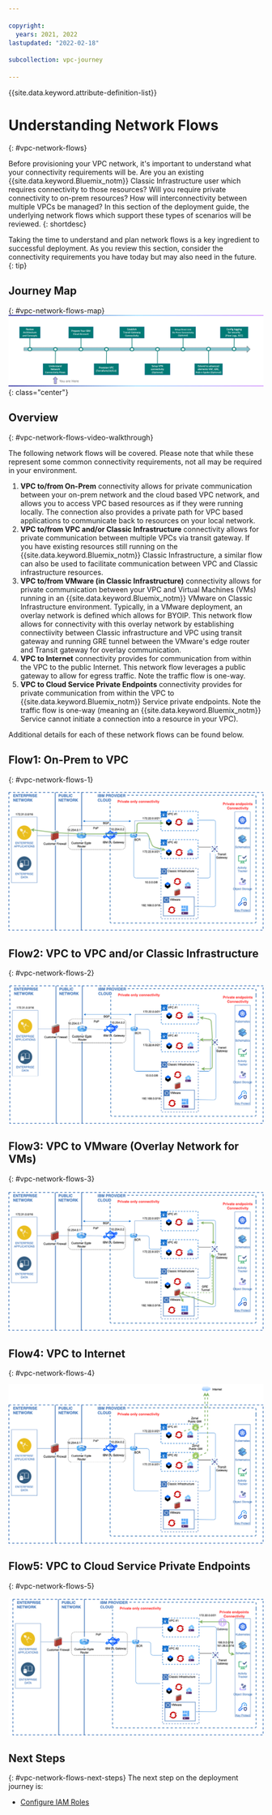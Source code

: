 ```yaml
---

copyright:
  years: 2021, 2022
lastupdated: "2022-02-18"

subcollection: vpc-journey

---
```


{{site.data.keyword.attribute-definition-list}}

# Understanding Network Flows
{: #vpc-network-flows}

Before provisioning your VPC network, it's important to understand what your connectivity requirements will be. Are you an existing {{site.data.keyword.Bluemix_notm}} Classic Infrastructure user which requires connectivity to those resources? Will you require private connectivity to on-prem resources? How will interconnectivity between multiple VPCs be managed?  In this section of the deployment guide, the underlying network flows which support these types of scenarios will be reviewed.
{: shortdesc}

Taking the time to understand and plan network flows is a key ingredient to successful deployment. As you review this section, consider the connectivity requirements you have today but may also need in the future.
{: tip}

## Journey Map
{: #vpc-network-flows-map}
![Architecture](images/network-flows/journey-map.png){: class="center"}

## Overview
{: #vpc-network-flows-video-walkthrough}

The following network flows will be covered. Please note that while these represent some common connectivity requirements, not all may be required in your environment. 

1. **VPC to/from On-Prem** connectivity allows for private communication between your on-prem network and the cloud based VPC network, and allows you to access VPC based resources as if they were running locally. The connection also provides a private path for VPC based applications to communicate back to resources on your local network.
2. **VPC to/from VPC and/or Classic Infrastructure** connectivity allows for private communication between multiple VPCs via transit gateway. If you have existing resources still running on the {{site.data.keyword.Bluemix_notm}} Classic Infrastructure, a similar flow can also be used to facilitate communication between VPC and Classic infrastructure resources. 
3. **VPC to/from VMware (in Classic Infrastructure)** connectivity allows for private communication between your VPC and Virtual Machines (VMs) running in an {{site.data.keyword.Bluemix_notm}} VMware on Classic Infrastructure environment. Typically, in a VMware deployment, an overlay network is defined which allows for BYOIP. This network flow allows for connectivity with this overlay network by establishing connectiivity between Classic infrastructure and VPC using transit gateway and running GRE tunnel between the VMware's edge router and Transit gateway for overlay communication.
4. **VPC to Internet** connectivity provides for communication from within the VPC to the public Internet.  This network flow leverages a public gateway to allow for egress traffic. Note the traffic flow is one-way.
5. **VPC to Cloud Service Private Endpoints** connectivity provides for private communication from within the VPC to {{site.data.keyword.Bluemix_notm}} Service private endpoints. Note the traffic flow is one-way (meaning an {{site.data.keyword.Bluemix_notm}} Service cannot initiate a connection into a resource in your VPC).

Additional details for each of these network flows can be found below. 

## Flow1: On-Prem to VPC
{: #vpc-network-flows-1}

![Flow1](images/network-flows/onprem-to-vpc.png)

## Flow2: VPC to VPC and/or Classic Infrastructure
{: #vpc-network-flows-2}

![Flow2](images/network-flows/vpc-to-vpc.png)

## Flow3: VPC to VMware (Overlay Network for VMs)
{: #vpc-network-flows-3}

![Flow3](images/network-flows/vpc-to-vmware.png)

## Flow4: VPC to Internet
{: #vpc-network-flows-4}

![Flow4](images/network-flows/vpc-to-internet.png)

## Flow5: VPC to Cloud Service Private Endpoints
{: #vpc-network-flows-5}

![Flow5](images/network-flows/vpc-to-cse.png)

## Next Steps
{: #vpc-network-flows-next-steps}
The next step on the deployment journey is:
* [Configure IAM Roles](/docs/vpc-journey?topic=vpc-journey-vpc-iam-roles)
